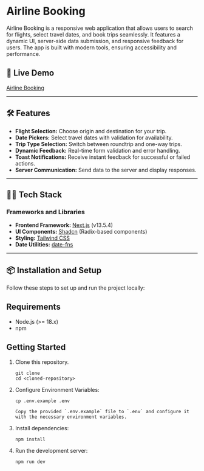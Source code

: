 # Airline Booking

Airline Booking is a responsive web application that allows users to search for flights, select travel dates, and book trips seamlessly. It features a dynamic UI, server-side data submission, and responsive feedback for users. The app is built with modern tools, ensuring accessibility and performance.

## 🚀 Live Demo

[Airline Booking](https://digido-airline-booking.vercel.app/)

---

## 🛠 Features

- **Flight Selection:** Choose origin and destination for your trip.
- **Date Pickers:** Select travel dates with validation for availability.
- **Trip Type Selection:** Switch between roundtrip and one-way trips.
- **Dynamic Feedback:** Real-time form validation and error handling.
- **Toast Notifications:** Receive instant feedback for successful or failed actions.
- **Server Communication:** Send data to the server and display responses.

---

## 🧑‍💻 Tech Stack

### **Frameworks and Libraries**

- **Frontend Framework:** [Next.js](https://nextjs.org/) (v13.5.4)
- **UI Components:** [Shadcn](https://shadcn.dev/) (Radix-based components)
- **Styling:** [Tailwind CSS](https://tailwindcss.com/)
- **Date Utilities:** [date-fns](https://date-fns.org/)

---

## 📦 Installation and Setup

Follow these steps to set up and run the project locally:

## Requirements

- Node.js (>= 18.x)
- npm

## Getting Started

1. Clone this repository.

   ```shell
   git clone
   cd <cloned-repository>
   ```

2. Configure Environment Variables:

   ```shell
   cp .env.example .env

   Copy the provided `.env.example` file to `.env` and configure it with the necessary environment variables.
   ```

3. Install dependencies:

   ```shell
   npm install
   ```

4. Run the development server:
   ```shell
   npm run dev
   ```
